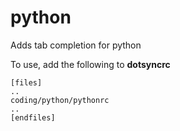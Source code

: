 python
======

Adds tab completion for python

To use, add the following to **dotsyncrc**

    [files]
    ..
    coding/python/pythonrc
    ..
    [endfiles]

